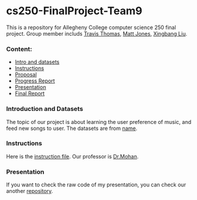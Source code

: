 # cs250-FinalProject-Team9

This is a repository for Allegheny College computer science 250 final project. Group member includs [Travis Thomas](https://github.com/TravisThomasAC), [Matt Jones](https://github.com/JattMones), [Xingbang Liu](https://github.com/liux2).

### Content:

- [Intro and datasets](#introduction-and-datasets)
- [Instructions](#instructions)
- [Proposal](Proposal.md)
- [Progress Report](ProgressReport.md)
- [Presentation](#presentation)
- [Final Report](FinalReport.md)

### Introduction and Datasets

The topic of our project is about learning the user preference of music, and feed new songs to user. The datasets are from [name]().

### Instructions

Here is the [instruction file](/instructions/project.pdf). Our professor is [Dr.Mohan](https://github.com/amohangit).

### Presentation

If you want to check the raw code of my presentation, you can check our another [repository]().
